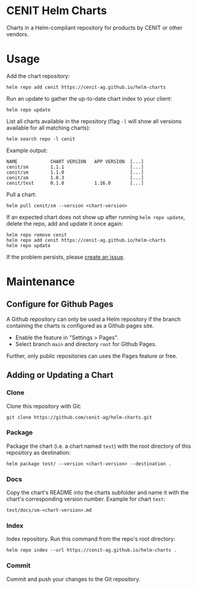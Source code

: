 # CENIT Helm Charts
Charts in a Helm-compliant repository for products by CENIT or other vendors.

# Usage

Add the chart repository:
```
helm repo add cenit https://cenit-ag.github.io/helm-charts
```

Run an update to gather the up-to-date chart index to your client:
```
helm repo update
```

List all charts available in the repository (flag `-l` will show all versions available for all matching charts):
```
helm search repo -l cenit
```

Example output:
```
NAME            CHART VERSION   APP VERSION  [...]
cenit/sm        1.1.1                        [...]
cenit/sm        1.1.0                        [...]
cenit/sm        1.0.3                        [...]
cenit/test      0.1.0           1.16.0       [...]
```

Pull a chart:
```
helm pull cenit/sm --version <chart-version>
```

If an expected chart does not show up after running `helm repo update`, delete the repo, add and update it once again:
```
helm repo remove cenit
helm repo add cenit https://cenit-ag.github.io/helm-charts
helm repo update
```

If the problem persists, please [create an issue](https://github.com/cenit-ag/helm-charts/issues/new/choose).

# Maintenance

## Configure for Github Pages

A Github repository can only be used a Helm repository if the branch containing the charts is configured as a Github pages site.

* Enable the feature in "Settings > Pages".
* Select branch `main` and directory `root` for Github Pages.

Further, only public repositories can uses the Pages feature or free. 

## Adding or Updating a Chart

### Clone

Clone this repository with Git:
```
git clone https://github.com/cenit-ag/helm-charts.git
```

### Package

Package the chart (i.e. a chart named `test`) with the root directory of this repository as destination:
```
helm package test/ --version <chart-version> --destination .
```

### Docs

Copy the chart's README into the charts subfolder and name it with the chart's corresponding version number. Example for chart `test`:
```
test/docs/sm-<chart-version>.md
```

### Index

Index repository. Run this command from the repo's root directory:
```
helm repo index --url https://cenit-ag.github.io/helm-charts .
```

### Commit

Commit and push your changes to the Git repository.
